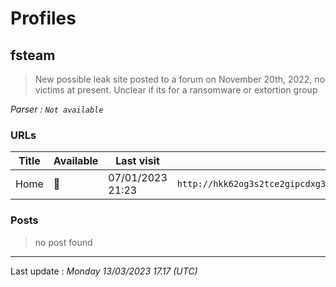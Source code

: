 # Profiles

## **fsteam**

> New possible leak site posted to a forum on November 20th, 2022, no victims at present. Unclear if its for a ransomware or extortion group

_Parser : `Not available`_

### URLs
| Title | Available | Last visit | fqdn | Screenshot 
|---|---|---|---|---|
| Home | 🔴 | 07/01/2023 21:23 | `http://hkk62og3s2tce2gipcdxg3m27z4b62mrmml6ugctzdxs25o26q3a4mid.onion` | <a href="https://www.ransomware.live/screenshots/hkk62og3s2tce2gipcdxg3m27z4b62mrmml6ugctzdxs25o26q3a4mid-onion.png" target=_blank>📸</a> | 

### Posts

> no post found


 --- 


Last update : _Monday 13/03/2023 17.17 (UTC)_
